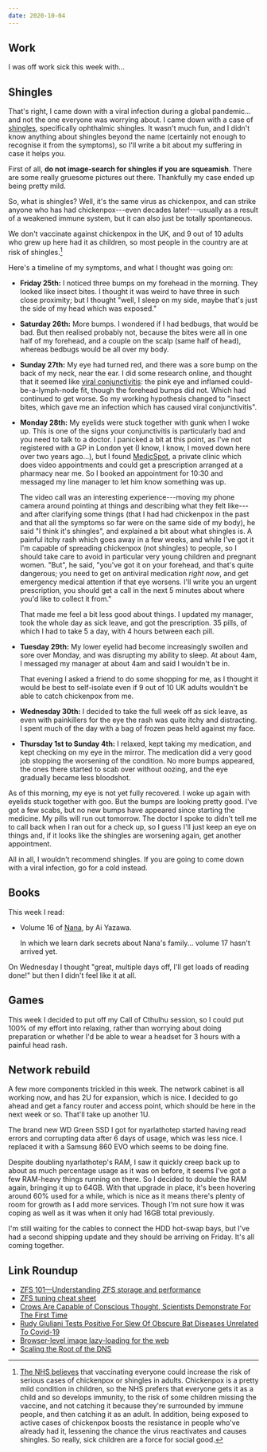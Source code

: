 ```yaml
---
date: 2020-10-04
---
```


## Work

I was off work sick this week with...

## Shingles

That's right, I came down with a viral infection during a global
pandemic... and not the one everyone was worrying about.  I came down
with a case of [shingles][], specifically ophthalmic shingles.  It
wasn't much fun, and I didn't know anything about shingles beyond the
name (certainly not enough to recognise it from the symptoms), so I'll
write a bit about my suffering in case it helps you.

First of all, **do not image-search for shingles if you are
squeamish**.  There are some really gruesome pictures out there.
Thankfully my case ended up being pretty mild.

So, what is shingles?  Well, it's the same virus as chickenpox, and
can strike anyone who has had chickenpox---even decades
later!---usually as a result of a weakened immune system, but it can
also just be totally spontaneous.

We don't vaccinate against chickenpox in the UK, and 9 out of 10
adults who grew up here had it as children, so most people in the
country are at risk of shingles.[^vaccine]

[^vaccine]: [The NHS believes][] that vaccinating everyone could
    increase the risk of serious cases of chickenpox or shingles in
    adults.  Chickenpox is a pretty mild condition in children, so the
    NHS prefers that everyone gets it as a child and so develops
    immunity, to the risk of some children missing the vaccine, and
    not catching it because they're surrounded by immune people, and
    then catching it as an adult.  In addition, being exposed to
    active cases of chickenpox boosts the resistance in people who've
    already had it, lessening the chance the virus reactivates and
    causes shingles.  So really, sick children are a force for social
    good.

Here's a timeline of my symptoms, and what I thought was going on:

- **Friday 25th:** I noticed three bumps on my forehead in the
  morning.  They looked like insect bites.  I thought it was weird to
  have three in such close proximity; but I thought "well, I sleep on
  my side, maybe that's just the side of my head which was exposed."

- **Saturday 26th:** More bumps.  I wondered if I had bedbugs, that
  would be bad.  But then realised probably not, because the bites
  were all in one half of my forehead, and a couple on the scalp (same
  half of head), whereas bedbugs would be all over my body.

- **Sunday 27th:** My eye had turned red, and there was a sore bump on
  the back of my neck, near the ear.  I did some research online, and
  thought that it seemed like [viral conjunctivitis][]: the pink eye
  and inflamed could-be-a-lymph-node fit, though the forehead bumps
  did not.  Which had continued to get worse.  So my working
  hypothesis changed to "insect bites, which gave me an infection
  which has caused viral conjunctivitis".

- **Monday 28th:** My eyelids were stuck together with gunk when I
  woke up.  This is one of the signs your conjunctivitis is
  particularly bad and you need to talk to a doctor.  I panicked a bit
  at this point, as I've not registered with a GP in London yet (I
  know, I know, I moved down here over two years ago...), but I found
  [MedicSpot][], a private clinic which does video appointments and
  could get a prescription arranged at a pharmacy near me.  So I
  booked an appointment for 10:30 and messaged my line manager to let
  him know something was up.

  The video call was an interesting experience---moving my phone
  camera around pointing at things and describing what they felt
  like---and after clarifying some things (that I had had chickenpox
  in the past and that all the symptoms so far were on the same side
  of my body), he said "I think it's shingles", and explained a bit
  about what shingles is.  A painful itchy rash which goes away in a
  few weeks, and while I've got it I'm capable of spreading chickenpox
  (not shingles) to people, so I should take care to avoid in
  particular very young children and pregnant women.  "But", he said,
  "you've got it on your forehead, and that's quite dangerous; you
  need to get on antiviral medication *right now*, and get emergency
  medical attention if that eye worsens.  I'll write you an urgent
  prescription, you should get a call in the next 5 minutes about
  where you'd like to collect it from."

  That made me feel a bit less good about things.  I updated my
  manager, took the whole day as sick leave, and got the prescription.
  35 pills, of which I had to take 5 a day, with 4 hours between each
  pill.

- **Tuesday 29th:** My lower eyelid had become increasingly swollen
  and sore over Monday, and was disrupting my ability to sleep.  At
  about 4am, I messaged my manager at about 4am and said I wouldn't be
  in.

  That evening I asked a friend to do some shopping for me, as I
  thought it would be best to self-isolate even if 9 out of 10 UK
  adults wouldn't be able to catch chickenpox from me.

- **Wednesday 30th:** I decided to take the full week off as sick
  leave, as even with painkillers for the eye the rash was quite itchy
  and distracting.  I spent much of the day with a bag of frozen peas
  held against my face.

- **Thursday 1st to Sunday 4th:** I relaxed, kept taking my
  medication, and kept checking on my eye in the mirror.  The
  medication did a very good job stopping the worsening of the
  condition.  No more bumps appeared, the ones there started to scab
  over without oozing, and the eye gradually became less bloodshot.

As of this morning, my eye is not yet fully recovered.  I woke up
again with eyelids stuck together with goo.  But the bumps are looking
pretty good.  I've got a few scabs, but no new bumps have appeared
since starting the medicine.  My pills will run out tomorrow.  The
doctor I spoke to didn't tell me to call back when I ran out for a
check up, so I guess I'll just keep an eye on things and, if it looks
like the shingles are worsening again, get another appointment.

All in all, I wouldn't recommend shingles.  If you are going to come
down with a viral infection, go for a cold instead.

[shingles]: https://www.nhsinform.scot/illnesses-and-conditions/infections-and-poisoning/shingles#about-shingles
[The NHS believes]: https://www.nhs.uk/conditions/vaccinations/chickenpox-vaccine-questions-answers/
[viral conjunctivitis]: https://www.webmd.com/eye-health/eye-health-conjunctivitis#1
[MedicSpot]: https://www.medicspot.co.uk/

## Books

This week I read:

- Volume 16 of [Nana][], by Ai Yazawa.

  In which we learn dark secrets about Nana's family... volume 17
  hasn't arrived yet.

On Wednesday I thought "great, multiple days off, I'll get loads of
reading done!" but then I didn't feel like it at all.

[Nana]: https://en.wikipedia.org/wiki/Nana_(manga)

## Games

This week I decided to put off my Call of Cthulhu session, so I could
put 100% of my effort into relaxing, rather than worrying about doing
preparation or whether I'd be able to wear a headset for 3 hours with
a painful head rash.

## Network rebuild

A few more components trickled in this week.  The network cabinet is
all working now, and has 2U for expansion, which is nice.  I decided
to go ahead and get a fancy router and access point, which should be
here in the next week or so.  That'll take up another 1U.

The brand new WD Green SSD I got for nyarlathotep started having read
errors and corrupting data after 6 days of usage, which was less nice.
I replaced it with a Samsung 860 EVO which seems to be doing fine.

Despite doubling nyarlathotep's RAM, I saw it quickly creep back up to
about as much percentage usage as it was on before, it seems I've got
a few RAM-heavy things running on there.  So I decided to double the
RAM again, bringing it up to 64GB.  With that upgrade in place, it's
been hovering around 60% used for a while, which is nice as it means
there's plenty of room for growth as I add more services.  Though I'm
not sure how it was coping as well as it was when it only had 16GB
total previously.

I'm still waiting for the cables to connect the HDD hot-swap bays, but
I've had a second shipping update and they should be arriving on
Friday.  It's all coming together.

## Link Roundup

- [ZFS 101—Understanding ZFS storage and performance](https://arstechnica.com/information-technology/2020/05/zfs-101-understanding-zfs-storage-and-performance/)
- [ZFS tuning cheat sheet](https://jrs-s.net/2018/08/17/zfs-tuning-cheat-sheet/)
- [Crows Are Capable of Conscious Thought, Scientists Demonstrate For The First Time ](https://www.sciencealert.com/new-research-finds-crows-can-ponder-their-own-knowledge)
- [Rudy Giuliani Tests Positive For Slew Of Obscure Bat Diseases Unrelated To Covid-19](https://www.theonion.com/rudy-giuliani-tests-positive-for-slew-of-obscure-bat-di-1845255014)
- [Browser-level image lazy-loading for the web](https://web.dev/browser-level-image-lazy-loading/)
- [Scaling the Root of the DNS](https://www.potaroo.net/ispcol/2020-09/root.html)
